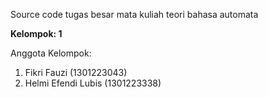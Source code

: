 Source code tugas besar mata kuliah teori bahasa automata

**Kelompok: 1**

Anggota Kelompok:
1. Fikri Fauzi (1301223043)
2. Helmi Efendi Lubis (1301223338)
